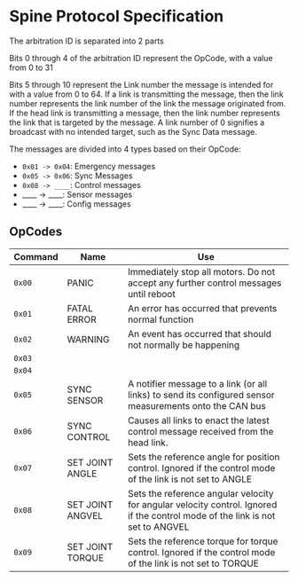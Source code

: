 # Spine Protocol Specification

The arbitration ID is separated into 2 parts 

Bits 0 through 4 of the arbitration ID represent the OpCode, with a value from 0 to 31

Bits 5 through 10 represent the Link number the message is intended for with a value from 0 to 64. If a link is transmitting the message, then the link number represents the link number of the link the message originated from. If the head link is transmitting a message, then the link number represents the link that is targeted by the message. A link number of 0 signifies a broadcast with no intended target, such as the Sync Data message.

The messages are divided into 4 types based on their OpCode:

- `0x01 -> 0x04`: Emergency messages
- `0x05 -> 0x06`: Sync Messages
- `0x08 -> ____`: Control messages 
- ____ -> ____: Sensor messages
- ____ -> ____: Config messages


## OpCodes


| Command | Name             | Use                                                                                                                            |
| ------- | ---------------- | ------------------------------------------------------------------------------------------------------------------------------ |
| `0x00`  | PANIC            | Immediately stop all motors. Do not accept any further control messages until reboot                                           |
| `0x01`  | FATAL ERROR      | An error has occurred that prevents normal function                                                                            |
| `0x02`  | WARNING          | An event has occurred that should not normally be happening                                                                    |
| `0x03`  |                  |                                                                                                                                |
| `0x04`  |                  |                                                                                                                                |
| `0x05`  | SYNC SENSOR      | A notifier message to a link (or all links) to send its configured sensor measurements onto the CAN bus                        |
| `0x06`  | SYNC CONTROL     | Causes all links to enact the latest control message received from the head link.                                              |
| `0x07`  | SET JOINT ANGLE  | Sets the reference angle for position control. Ignored if the control mode of the link is not set to ANGLE                     |
| `0x08`  | SET JOINT ANGVEL | Sets the reference angular velocity for angular velocity control. Ignored if the control mode of the link is not set to ANGVEL |
| `0x09`  | SET JOINT TORQUE | Sets the reference torque for torque control. Ignored if the control mode of the link is not set to TORQUE                     |